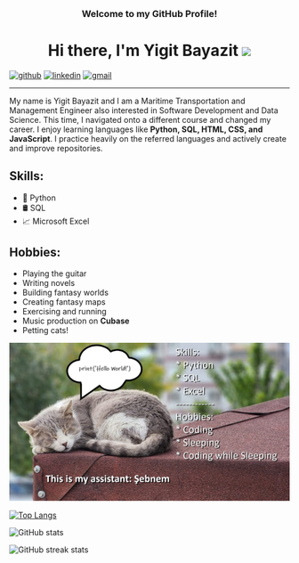 <!-- HEADER -->
<h3 align="center">
     <br>Welcome to my GitHub Profile!
</h3>

<h1 align="center">Hi there, I'm Yigit Bayazit </a> <img src="https://user-images.githubusercontent.com/64318469/176737130-33ef105d-385a-43e4-a68e-33ac3f19ab12.gif" height="32" /></h1>

[<img src='https://cdn.jsdelivr.net/npm/simple-icons@3.0.1/icons/github.svg' alt='github' height='40'>](https://github.com/Trigenaris)  [<img src='https://cdn.jsdelivr.net/npm/simple-icons@3.0.1/icons/linkedin.svg' alt='linkedin' height='40'>](https://www.linkedin.com/in/yigit-bayazit/)  [<img src='https://cdn.jsdelivr.net/npm/simple-icons@3.0.1/icons/gmail.svg' alt='gmail' height='40'>](mailto:ygtbyzt@gmail.com)  

<hr>

My name is Yigit Bayazit and I am a Maritime Transportation and Management Engineer also interested in Software Development and Data Science. This time, I navigated onto a different course and changed my career. I enjoy learning languages like **Python, SQL, HTML, CSS, and JavaScript**. I practice heavily on the referred languages and actively create and improve repositories.

## Skills:
* 🐍 Python
* 🛢️ SQL
* 📈 Microsoft Excel

## Hobbies:
* Playing the guitar
* Writing novels
* Building fantasy worlds
* Creating fantasy maps
* Exercising and running
* Music production on **Cubase**
* Petting cats!

![She is helping me while I rest](https://github.com/Trigenaris/Trigenaris/blob/main/sebnem11.jpg)


[![Top Langs](https://github-readme-stats.vercel.app/api/top-langs/?username=Trigenaris)](https://github.com/anuraghazra/github-readme-stats)

![GitHub stats](https://github-readme-stats.vercel.app/api?username=Trigenaris&show_icons=true)  

![GitHub streak stats](https://streak-stats.demolab.com/?user=Trigenaris)  
